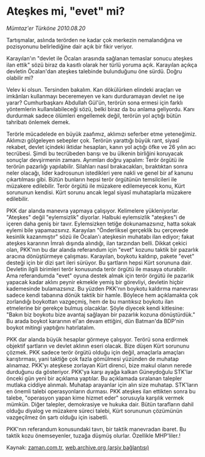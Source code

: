 # Ateşkes mi, "evet" mi?

*Mümtaz'er Türköne 2010.08.20*

<td class="columnist-detail">
<p>Tartışmalar, aslında terörden ne kadar çok merkezin nemalandığına ve pozisyonunu belirlediğine dair açık bir fikir veriyor.</p>
<p>
<div id="haberMetinDiv">
<p>Karayılan'ın "devlet ile Öcalan arasında sağlanan temaslar sonucu ateşkes ilan ettik" sözü biraz da kasıtlı olarak her türlü yoruma açık. Karayılan açıkça devletin Öcalan'dan ateşkes talebinde bulunduğunu öne sürdü. Doğru olabilir mi?
<p>Velev ki olsun. Tersinden bakalım. Kan dökülürken elindeki araçları ve imkânları kullanmayı beceremeyen ve kanı durduramayan devlet ne işe yarar? Cumhurbaşkanı Abdullah Gül'ün, terörün sona ermesi için farklı yöntemlerin kullanılabileceği sözü, belki biraz da bu anlama geliyordu. Kanı durdurmak sadece ölümleri engellemek değil, terörün yol açtığı bütün tahribatı önlemek demek.
<p>Terörle mücadelede en büyük zaafımız, aklımızı seferber etme yeteneğimiz. Aklımızı gölgeleyen sebepler çok. Terörün yarattığı büyük rant, siyasî rekabet, devlet içindeki iktidar hesapları, kanın yol açtığı öfke ve 26 yılın acı tecrübesi. Şimdi bu tecrübeden barışı ve bu ülkenin birliğini koruyacak sonuçlar devşirmenin zamanı. Ayrımları doğru yapalım: Terör örgütü ile terörün pazarlığı yapılabilir. Silahları nasıl bırakacakları, bıraktıktan sonra neler olacağı, lider kadrosunun istedikleri yere nakli ve genel bir af kanunu çıkartılması gibi. Bütün bunların hepsi terör örgütünün temsilcileri ile müzakere edilebilir. Terör örgütü ile müzakere edilemeyecek konu, Kürt sorununun kendisi. Kürt sorunu ancak legal siyasî muhataplarla müzakere edilebilir. 
<p>PKK dar alanda manevra yapmaya çalışıyor. Kelimelere yükleniyorlar. "Ateşkes" değil "eylemsizlik" diyorlar. Halbuki eylemsizlik "ateşkes"i de içeren daha geniş bir tavır. Eylemsizken tetiğe dokunamazsınız, hatta sokak eylemi bile yapamazsınız. Karayılan "Önderliksel gerçeklik bu çerçevede kesinlik kazanmıştır" sözü ile Öcalan'ı ateşkesin muhatabı ilan ediyor; fakat ateşkes kararının İmralı dışında alındığı, ilan tarzından belli. Dikkat çekici olan, PKK'nın bu dar alanda referandum için "evet" kozunu taktik bir pazarlık aracına dönüştürmeye çalışması. Karayılan, boykotu kaldırıp, pakete "evet" desteği için bir dizi şart ileri sürüyor. Bu şartların hepsi Kürt sorununa dair. Devletin ilgili birimleri terör konusunda terör örgütü ile masaya oturabilir. Ama referandumda "evet" oyuna destek almak için terör örgütü ile pazarlık yapacak kadar aklını peynir ekmekle yemiş bir görevliyi, devletin hiçbir kademesinde bulamazsınız. Bu yüzden PKK'nın boykotu kaldırma manevrası sadece kendi tabanına dönük taktik bir hamle. Böylece hem açıklamakta çok zorlandığı boykottan vazgeçmiş, hem de bu mantıksız boykotu ilan etmelerine bir gerekçe bulmuş olacaklar. Şöyle diyecek kendi kitlesine: "Bakın biz boykotu bize avantaj sağlayan bir pazarlık kozuna dönüştürdük." Bu arada boykot kararının el'an devam ettiğini, dün Batman'da BDP'nin boykot mitingi yaptığını hatırlatalım.
<p>PKK dar alanda büyük hesaplar görmeye çalışıyor. Terörü sona erdirmek objektif şartların ve devlet aklının eseri olacak. Bize düşen Kürt sorununu çözmek. PKK sadece terör örgütü olduğu için değil, amaçlarla amaçları karıştırması, yani taktiğe çok fazla gömülmesi yüzünden de muhatap alınamaz. PKK'yı ateşkese zorlayan Kürt direnci, bize makul olanın nerede durduğunu da gösteriyor. PKK'ya karşı ayağa kalkan Güneydoğulu STK'lar önceki gün yeni bir açıklama yaptılar. Bu açıklamada sıralanan talepler mutlaka ciddiye alınmalı. Muhatap arayanlar için alın size muhatap. STK'ların en önemli talebi operasyonların durması. PKK ateşkes ilan ettikten sonra bu talebe, "operasyon yapan kime hizmet eder" sorusuyla karşılık vermek mümkün. Diğer talepler, demokrasiye ve hukuka dair. Bütün tarafların dahil olduğu diyalog ve müzakere süreci talebi, Kürt sorununun çözümünün vazgeçilmez ön şartı olduğu için isabetli.
<p>PKK'nın referandum konusundaki tavrı, bir taktik manevradan ibaret. Bu taktik kozu önemseyenler, tuzağa düşmüş olurlar. Özellikle MHP'liler.!</p></p></p></p></p></p></div>
</p>
<a href="http://web.archive.org/web/20110105044353/mailto:m.turkone@zaman.com.tr">
</a></td>

Kaynak: [zaman.com.tr](http://zaman.com.tr/yazar.do?yazino=1017860), [web.archive.org (arşiv bağlantısı)](http://web.archive.org/web/20110105044353/http://www.zaman.com.tr/yazar.do?yazino=1017860)
